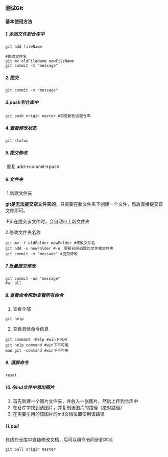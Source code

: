 ### 测试Git

#### 基本使用方法

##### 1.添加文件到仓库中

```shell
git add fileName
```

   ```shell
#修改文件名
git mv oldFileName newFileName
git commit -m "message"
   ```

##### 2.提交

 ```shell
git commit -m "message"
 ```

##### 3.push到仓库中

```shell
git push origin master #将更新到远程仓库
```

##### 4.查看修改状态

```shell
git status
```

##### 5.提交修改

​        重复 add->commit->push

##### 6.文件夹

​    1.新建文件夹

​         **git是无法提交空文件夹的**，只需要在新文件夹下创建一个文件，然后直接提交该文件即可。

​         PS:在提交该文件时，会自动带上新文件夹

   2.修改文件夹名称

   ```shell
git mv -f oldFolder mewFolder #修改文件名
git add -u newFolder #-u：更新已经追踪的文件和文件夹
git commit -m "message" #提交修改
   ```

##### 7.批量提交修改

```shell
git commit -am "message"
#a: all
```

##### 8.查看命令帮助查看所有命令

1. 查看全部

```shell
git help
```

2. 查看具体命令信息

```shell
git command -help #win下可用
git help command #win下不可用
man git -command #win下不可用
```

##### 9. 清屏命令

```shell
reset
```

##### 10.在md文件中添加图片

1. 首先新建一个图片文件夹，并放入一张图片，然后上传到仓库中
2. 在仓库中找到该图片，并复制该图片的路径（绝对路径）
3. 在需要引用的该图片的md文档位置使用该路径
##### 11.pull
在线在仓库中直接修改文档，后可以用命令同步到本地
```shell
git pull origin master
```
